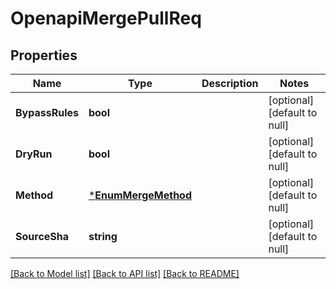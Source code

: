 # OpenapiMergePullReq

## Properties
Name | Type | Description | Notes
------------ | ------------- | ------------- | -------------
**BypassRules** | **bool** |  | [optional] [default to null]
**DryRun** | **bool** |  | [optional] [default to null]
**Method** | [***EnumMergeMethod**](EnumMergeMethod.md) |  | [optional] [default to null]
**SourceSha** | **string** |  | [optional] [default to null]

[[Back to Model list]](../README.md#documentation-for-models) [[Back to API list]](../README.md#documentation-for-api-endpoints) [[Back to README]](../README.md)


